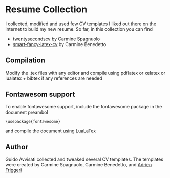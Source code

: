 # Resume Collection
I collected, modified and used few CV templates I liked out there on the internet to build my new resume. So far, in this collection you can find
- [twentysecondscv](https://github.com/spagnuolocarmine/TwentySecondsCurriculumVitae-LaTex) by Carmine Spagnuolo
- [smart-fancy-latex-cv](https://github.com/neoben/smart-fancy-latex-cv) by Carmine Benedetto

## Compilation
Modify the .tex files with any editor and compile using pdflatex or xelatex or lualatex + bibtex if any references are needed

## Fontawesom support
To enable fontawesome support, include the fontawesome package in the document preambol
```
\usepackage{fontawesome}
```
and compile the document using LuaLaTex

## Author
Guido Avvisati collected and tweaked several CV templates. The templates were created by Carmine Spagnuolo, Carmine Benedetto, and [Adrien Friggeri](https://github.com/akanosora/friggeri-cv)